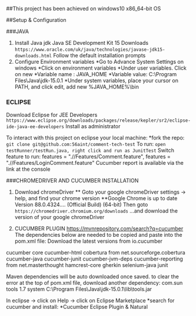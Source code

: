 ##This project has been achieved on windows10 x86_64-bit OS

##Setup & Configuration

###JAVA
1. Install Java jdk
Java SE Development Kit 15 Downloads
```https://www.oracle.com/uk/java/technologies/javase-jdk15-downloads.html```
Follow the default installation prompts
2. Configure Environment variables
*Go to Advance System Settings on windows
  *Click on environment variables
  *Under user variables. Click on new
    *Variable name : JAVA_HOME
    *Variable value: C:\Program Files\Java\jdk-15.0.1
  *Under system variables, place your cursor on PATH, and click edit, add new
   %JAVA_HOME%\bin 




### ECLIPSE
Download Eclipse for JEE Developers
```https://www.eclipse.org/downloads/packages/release/kepler/sr2/eclipse-ide-java-ee-developers```
Install as administrator

To interact with this project on eclipse your local machine:
*fork the repo:
  ```git clone git@github.com:56aint/comment-tech-test```
  To run:
  ```open testRunner/testRun.java, right click and run as JunitTest```
  Switch feature to run:
  features = ".//Features/Comment.feature",
  features = ".//Features/LoginComment.feature"
  Cucumber report is available via the link at the console
  

###CHROMEDRIVER AND CUCUMBER INSTALLATION

1. Download chromeDriver
** Goto your google chromeDriver settings -> help, and find your chrome version
  **Google Chrome is up to date
    Version 88.0.4324.... (Official Build) (64-bit)
Then goto ```https://chromedriver.chromium.org/downloads```
...and download the version of your google chromeDriver

2. CUCUMBER PLUGIN
https://mvnrepository.com/search?q=cucumber
The dependencies below are needed to be copied and paste into the pom.xml file:
Download the latest versions from io.cucumber

cucumber core
cucumber-html
cobertura  from net.sourceforge.cobertura
cucumber-java
cucumber-junit
cucumber-jvm-deps
cucumber-reporting from net.masterthought
hamcrest-core
gherkin
selenium-java
junit

Maven dependencies will be auto downloaded once saved.
to clear the error at the top of pom.xml file, download another dependency:
                <dependency>
			<groupId>com.sun</groupId>
			<artifactId>tools</artifactId>
			<version>1.7</version>
			<scope>system</scope>
			<systemPath>C:\Program Files\Java\jdk-15.0.1\lib\tools.jar</systemPath>
		</dependency>


In eclipse -> click on Help -> click on Eclipse Marketplace
  *search for cucumber and install:
    *Cucumber Eclipse Plugin & Natural
